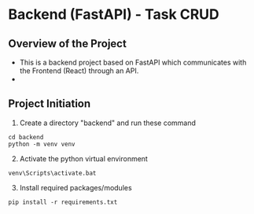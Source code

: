 # Backend (FastAPI) - Task CRUD
## Overview of the Project
- This is a backend project based on FastAPI which communicates with the Frontend (React) through an API.
- 
## Project Initiation
1. Create a directory "backend" and run these command
```
cd backend
python -m venv venv
```
2. Activate the python virtual environment
```
venv\Scripts\activate.bat
```
3. Install required packages/modules
```
pip install -r requirements.txt
```